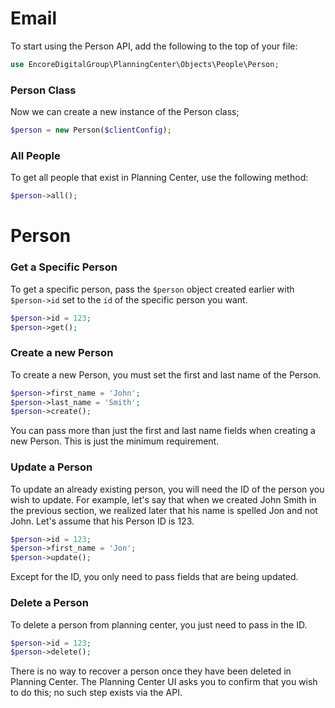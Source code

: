 # Email
To start using the Person API, add the following to the top of your file:
```php
use EncoreDigitalGroup\PlanningCenter\Objects\People\Person;
```
<include from="SnippetLibrary.md" element-id="setupThePcoClient"></include>

### Person Class
Now we can create a new instance of the Person class;
```php
$person = new Person($clientConfig);
```

### All People
To get all people that exist in Planning Center, use the following method:
```php
$person->all();
```

# Person

### Get a Specific Person

To get a specific person, pass the ```$person``` object created earlier with ```$person->id```
set to the ```id``` of the specific person you want.
```php
$person->id = 123;
$person->get();
```

### Create a new Person
To create a new Person, you must set the first and last name of the Person.
```php
$person->first_name = 'John';
$person->last_name = 'Smith';
$person->create();
```
<note>You can pass more than just the first and last name fields when creating a new Person.
This is just the minimum requirement.</note>

### Update a Person
To update an already existing person, you will need the ID of the person you wish to update.
For example, let's say that when we created John Smith in the previous section, we realized later that his name
is spelled Jon and not John. Let's assume that his Person ID is 123.
```PHP
$person->id = 123;
$person->first_name = 'Jon';
$person->update();
```
<note>Except for the ID, you only need to pass fields that are being updated.</note>

### Delete a Person
To delete a person from planning center, you just need to pass in the ID.
```PHP
$person->id = 123;
$person->delete();
```
<warning>There is no way to recover a person once they have been deleted in Planning Center.
The Planning Center UI asks you to confirm that you wish to do this; no such step exists via the API.</warning>